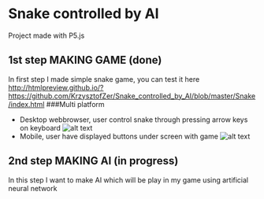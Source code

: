 # Snake controlled by AI
Project made with P5.js
## 1st step MAKING GAME (done)
In first step I made simple snake game, you can test it here http://htmlpreview.github.io/?https://github.com/KrzysztofZer/Snake_controlled_by_AI/blob/master/Snake/index.html
###Multi platform
* Desktop webbrowser, user control snake through pressing arrow keys on keyboard
![alt text](https://image.ibb.co/fyCXJc/Capture.png)
* Mobile, user have displayed buttons under screen with game
![alt text](https://image.ibb.co/hoKUyc/Capture_mobile.png)
## 2nd step MAKING AI (in progress)
In this step I want to make AI which will be play in my game using artificial neural network
